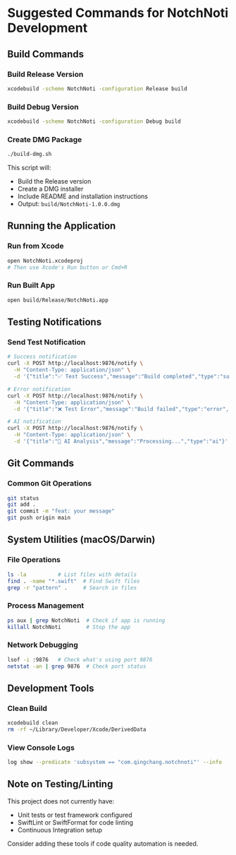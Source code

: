 # Suggested Commands for NotchNoti Development

## Build Commands

### Build Release Version
```bash
xcodebuild -scheme NotchNoti -configuration Release build
```

### Build Debug Version
```bash
xcodebuild -scheme NotchNoti -configuration Debug build
```

### Create DMG Package
```bash
./build-dmg.sh
```
This script will:
- Build the Release version
- Create a DMG installer
- Include README and installation instructions
- Output: `build/NotchNoti-1.0.0.dmg`

## Running the Application

### Run from Xcode
```bash
open NotchNoti.xcodeproj
# Then use Xcode's Run button or Cmd+R
```

### Run Built App
```bash
open build/Release/NotchNoti.app
```

## Testing Notifications

### Send Test Notification
```bash
# Success notification
curl -X POST http://localhost:9876/notify \
  -H "Content-Type: application/json" \
  -d '{"title":"✅ Test Success","message":"Build completed","type":"success","priority":2}'

# Error notification
curl -X POST http://localhost:9876/notify \
  -H "Content-Type: application/json" \
  -d '{"title":"❌ Test Error","message":"Build failed","type":"error","priority":3}'

# AI notification
curl -X POST http://localhost:9876/notify \
  -H "Content-Type: application/json" \
  -d '{"title":"🤖 AI Analysis","message":"Processing...","type":"ai"}'
```

## Git Commands

### Common Git Operations
```bash
git status
git add .
git commit -m "feat: your message"
git push origin main
```

## System Utilities (macOS/Darwin)

### File Operations
```bash
ls -la          # List files with details
find . -name "*.swift"  # Find Swift files
grep -r "pattern" .     # Search in files
```

### Process Management
```bash
ps aux | grep NotchNoti  # Check if app is running
killall NotchNoti        # Stop the app
```

### Network Debugging
```bash
lsof -i :9876   # Check what's using port 9876
netstat -an | grep 9876  # Check port status
```

## Development Tools

### Clean Build
```bash
xcodebuild clean
rm -rf ~/Library/Developer/Xcode/DerivedData
```

### View Console Logs
```bash
log show --predicate 'subsystem == "com.qingchang.notchnoti"' --info
```

## Note on Testing/Linting
This project does not currently have:
- Unit tests or test framework configured
- SwiftLint or SwiftFormat for code linting
- Continuous Integration setup

Consider adding these tools if code quality automation is needed.